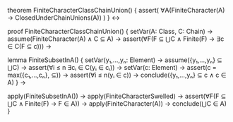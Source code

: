 theorem FiniteCharacterClassChainUnion() {
  assert(
    ∀A(FiniteCharacter(A) → ClosedUnderChainUnions(A))
  )
} ↔

proof FiniteCharacterClassChainUnion() {
  setVar(A: Class, C: Chain) →
  assume(FiniteCharacter(A) ∧ C ⊆ A) →
  assert(∀F(F ⊆ ⋃C ∧ Finite(F) → ∃c ∈ C(F ⊆ c))) →
  
  lemma FiniteSubsetInA() {
    setVar(y₁,...,yₙ: Element) →
    assume({y₁,...,yₙ} ⊆ ⋃C) →
    assert(∀i ≤ n ∃cᵢ ∈ C(yᵢ ∈ cᵢ)) →
    setVar(c: Element) →
    assert(c = max({c₁,...,cₙ}, ⊆)) →
    assert(∀i ≤ n(yᵢ ∈ c)) →
    conclude({y₁,...,yₙ} ⊆ c ∧ c ∈ A)
  } →

  apply(FiniteSubsetInA()) →
  apply(FiniteCharacterSwelled) →
  assert(∀F(F ⊆ ⋃C ∧ Finite(F) → F ∈ A)) →
  apply(FiniteCharacter(A)) →
  conclude(⋃C ∈ A)
}
